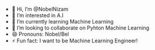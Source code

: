 - 👋 Hi, I’m @NobelNizam
- 👀 I’m interested in A.I
- 🌱 I’m currently learning Machine Learning
- 💞️ I’m looking to collaborate on Pyhton Machine Learning
- 😄 Pronouns: Nobel/Bel
- ⚡ Fun fact: I want to be Machine Learning Engineer!
